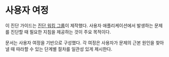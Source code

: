 # 사용자 여정

이 진단 가이드는 [진단 워킹 그룹](https://github.com/nodejs/diagnostics)이 제작했다. 사용자 애플리케이션에서 발생하는 문제를 진단할 때 필요한 지침을 제공하는 것이 주요 목적이다.

문서는 사용자 여정을 기반으로 구성했다. 각 여정은 사용자가 문제의 근본 원인을 찾아낼 때 따라할 수 있는 단계별 절차를 일관성 있게 제시한다.